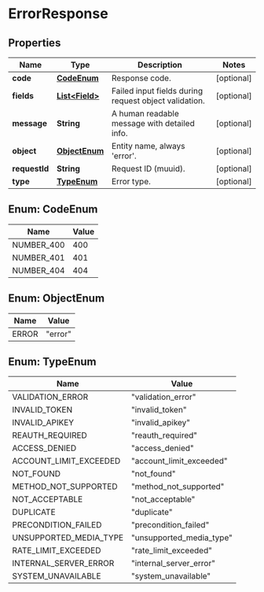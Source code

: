 
# ErrorResponse

## Properties
Name | Type | Description | Notes
------------ | ------------- | ------------- | -------------
**code** | [**CodeEnum**](#CodeEnum) | Response code. |  [optional]
**fields** | [**List&lt;Field&gt;**](Field.md) | Failed input fields during request object validation. |  [optional]
**message** | **String** | A human readable message with detailed info. |  [optional]
**object** | [**ObjectEnum**](#ObjectEnum) | Entity name, always &#39;error&#39;. |  [optional]
**requestId** | **String** | Request ID (muuid). |  [optional]
**type** | [**TypeEnum**](#TypeEnum) | Error type. |  [optional]


<a name="CodeEnum"></a>
## Enum: CodeEnum
Name | Value
---- | -----
NUMBER_400 | 400
NUMBER_401 | 401
NUMBER_404 | 404


<a name="ObjectEnum"></a>
## Enum: ObjectEnum
Name | Value
---- | -----
ERROR | &quot;error&quot;


<a name="TypeEnum"></a>
## Enum: TypeEnum
Name | Value
---- | -----
VALIDATION_ERROR | &quot;validation_error&quot;
INVALID_TOKEN | &quot;invalid_token&quot;
INVALID_APIKEY | &quot;invalid_apikey&quot;
REAUTH_REQUIRED | &quot;reauth_required&quot;
ACCESS_DENIED | &quot;access_denied&quot;
ACCOUNT_LIMIT_EXCEEDED | &quot;account_limit_exceeded&quot;
NOT_FOUND | &quot;not_found&quot;
METHOD_NOT_SUPPORTED | &quot;method_not_supported&quot;
NOT_ACCEPTABLE | &quot;not_acceptable&quot;
DUPLICATE | &quot;duplicate&quot;
PRECONDITION_FAILED | &quot;precondition_failed&quot;
UNSUPPORTED_MEDIA_TYPE | &quot;unsupported_media_type&quot;
RATE_LIMIT_EXCEEDED | &quot;rate_limit_exceeded&quot;
INTERNAL_SERVER_ERROR | &quot;internal_server_error&quot;
SYSTEM_UNAVAILABLE | &quot;system_unavailable&quot;



